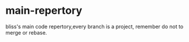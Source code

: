 # main-repertory
bliss's main code repertory,every branch is a project, remember do not to merge or rebase.
